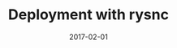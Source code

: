 ---
title: Deployment with rysnc
linktitle:
description:
date: 2017-02-01
publishdate: 2017-02-01
lastmod: 2017-02-01
tags: []
categories: []
toc: false
weight:
draft: false
aliases: []
notes:
---